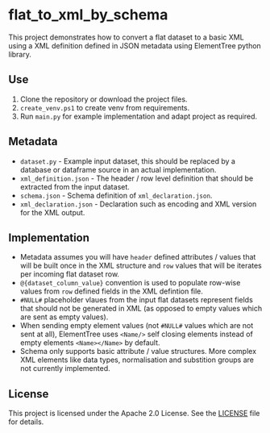 # flat_to_xml_by_schema

This project demonstrates how to convert a flat dataset to a basic XML using a XML definition defined in JSON metadata using ElementTree python library.

## Use

1. Clone the repository or download the project files.
2. `create_venv.ps1` to create venv from requirements.
5. Run `main.py` for example implementation and adapt project as required.

## Metadata

- `dataset.py` - Example input dataset, this should be replaced by a database or dataframe source in an actual implementation.
- `xml_definition.json` - The header / row level definition that should be extracted from the input dataset.
- `schema.json` - Schema definition of `xml_declaration.json`.
- `xml_declaration.json` - Declaration such as encoding and XML version for the XML output.

## Implementation

- Metadata assumes you will have `header` defined attributes / values that will be built once in the XML structure and `row` values that will be iterates per incoming flat dataset row.
- `@{dataset_column_value}` convention is used to populate row-wise values from `row` defined fields in the XML defintion file.
- `#NULL#` placeholder vlaues from the input flat datasets represent fields that should not be generated in XML (as opposed to empty values which are sent as empty values).
- When sending empty element values (not `#NULL#` values which are not sent at all), ElementTree uses `<Name/>` self closing elements instead of empty elements `<Name></Name>` by default.
- Schema only supports basic attribute / value structures. More complex XML elements like data types, normalisation and substition groups are not currently implemented.

## License

This project is licensed under the Apache 2.0 License. See the [LICENSE](LICENSE) file for details.
